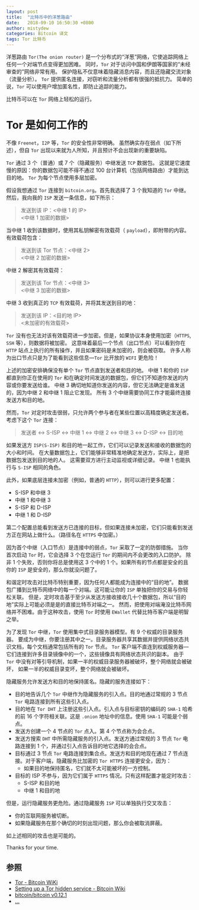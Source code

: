 ```yaml
---
layout: post
title:  "比特币中的洋葱路由"
date:   2018-09-10 16:50:30 +0800
author: mistydew
categories: Bitcoin 译文
tags: Tor 比特币
---
```

洋葱路由 `Tor(The onion router)` 是一个分布式的“洋葱”网络，它使追踪网络上任何一个对端节点变得更加困难。
同时，`Tor` 对于访问中国和伊朗等国家的“未经审查的”网络非常有用。
保护隐私不仅意味着隐藏消息内容，而且还隐藏交流对象（流量分析）。
`Tor` 提供匿名连接，对窃听和流量分析都有很强的抵抗力。
简单的说，`Tor` 可以使用户增加匿名性，即防止追踪的能力。

比特币可以在 `Tor` 网络上轻松的运行。

# Tor 是如何工作的

不像 `Freenet`，`I2P` 等，`Tor` 的安全性非常明确。
虽然确实存在弱点（如下所述），但自 `Tor` 出现以来就为人所知，并且预计不会出现新的重要缺陷。

`Tor` 通过 3 个（普通）或 7 个（隐藏服务）中继发送 `TCP` 数据包。
这就是它速度慢的原因：你的数据包可能不得不通过 100 台计算机（包括网络路由）才能到达目的地。
`Tor` 为每个节点使用多层加密。

假设我想通过 `Tor` 连接到 `bitcoin.org`。首先我选择了 3 个我知道的 `Tor` 中继。
然后，我向我的 `ISP` 发送一条信息，如下所示：

> 发送到该 IP：<中继 1 的 IP><br>
> <中继 1 加密的数据>

当中继 1 收到该数据时，使用其私钥解密有效载荷（ `payload`），即附带的内容。有效载荷包含：

> 发送到该 Tor 节点：<中继 2><br>
> <中继 2 加密的数据>

中继 2 解密其有效载荷：

> 发送到该 Tor 节点：<中继 3><br>
> <中继 3 加密的数据>

中继 3 收到真正的 `TCP` 有效载荷，并将其发送到目的地：

> 发送到该 IP：<目的地 IP><br>
> <未加密的有效载荷>

`Tor` 没有也无法对该有效载荷进一步加密。但是，如果协议本身使用加密（`HTTPS`, `SSH` 等），则数据将被加密。
这意味着最后一个节点（出口节点）可以看到你在 `HTTP` 站点上执行的所有操作，并且如果密码是未加密的，则会被窃取。
许多人称为出口节点只是为了能看到这些信息—`Tor` 比开放的 `WIFI` 更危险！

上述的加密安排确保没有单个 `Tor` 节点直到发送者和目的地。
中继 1 和你的 `ISP` 都直到你正在使用的 `Tor` 和在确定时间发送的数据包，但它们不知道你发送的内容或你要发送给谁。
中继 3 确切地知道你发送的内容，但它无法确定是谁发送的，因为中继 2 和中继 1 阻止它发现。
所有 3 个中继需要协同工作才能最终连接发送方和目的地。

然而，`Tor` 对定时攻击很弱，只允许两个参与者在某些位置以高精度确定发送者。考虑下这个 `Tor` 连接：

> 发送者 <-> S-ISP <-> 中继 1 <-> 中继 2 <-> 中继 3 <-> D-ISP <-> 目的地

如果发送方 `ISP(S-ISP)` 和目的地一起工作，它们可以记录发送和接收的数据包的大小和时间。
在大量数据包上，它们能够非常精准地确定发送方，实际上，是把数据包发送到目的地的人。
这需要双方进行主动监视或详细记录。
中继 1 也能执行与 `S-ISP` 相同的角色。

此外，如果底层连接未加密（例如，普通的 `HTTP`），则可以进行更多配置：

* S-ISP 和中继 3
* 中继 1 和中继 3
* S-ISP 和 D-ISP
* 中继 1 和 D-ISP

第二个配置总能看到发送方已连接的目标，但如果连接未加密，它们只能看到发送方正在网站上做什么。（路径名在 `HTTPS` 中加密。）

因为首个中继（入口节点）是连接中的弱点，`Tor` 采取了一定的防御措施。
当你首次启动 `Tor` 时，它会选择 3 个在您运行 `Tor` 的期间内不会更改的入口防护。
除非 1 个失败，否则你将总是使用这 3 个中的 1 个。如果所有的节点都是安全的且你的 `ISP` 是安全的，那么你就没问题了。

和谐定时攻击对比特币特别重要，因为任何人都能成为连接中的“目的地”。
数据包广播到比特币网络中的每一个对端。这可能让你的 `ISP` 单独把你的交易与你轻松关联。
但是，定时攻击基于至少从发送方接收接收几十个数据包，所以“目的地”实际上可能必须是是的直接比特币对端之一。
然而，把使用对端淹没比特币网络并不困难。由于这种攻击，使用 `Tor` 时使用 `EWallet` 代替比特币客户端是明智之举。

为了发现 `Tor` 中继，`Tor` 使用集中式目录服务器模型。有 9 个权威的目录服务器。
要成为中继，你要注册其中之一。目录服务器共享其数据并提供网络状态共识文档，每个文档通常包括所有的 `Tor` 节点。
`Tor` 客户端不直连到权威服务器—它们连接到许多目录镜像中的一个，这些镜像具有网络状态共识的副本。
由于 `Tor` 中没有对等引导机制，如果一半的权威目录服务器被破坏，整个网络就会被破坏，
如果一半的权威目录变坏，整个网络就会被破坏。

隐藏服务允许发送方和目的地保持匿名。隐藏的服务连接如下：

* 目的地告诉几个 `Tor` 中继作为隐藏服务的引入点。目的地通过常规的 3 节点 `Tor` 电路连接到所有这些引入点。
* 目的地在 `Tor DHT` 上注册这些引入点。引入点与目标密钥的编码的 `SHA-1` 哈希的前 16 个字符相关联。这是 `.onion` 地址中的信息。使用 `SHA-1` 可能是个弱点。
* 发送方创建一个 4 节点的 `Tor` 点入。第 4 个节点称为会合点。
* 发送方搜索 `DHT` 中所需隐藏服务的引入点。发送方通过常规的 3 节点 `Tor` 电路连接到 1 个，并通过引入点告诉目的地它选择的会合点。
* 目标通过 3 节点 `Tor` 电路连接到集合点。发送方和目的地现在通过 7 节点连接。对于客户端，隐藏服务比加密的 `Tor HTTPS` 连接更安全，因为：
  * 如果目的地保持匿名，它们就不太可能被坏的一方控制。
* 目标的 ISP 不参与，因为它们属于 `HTTPS` 情况。只有这样配置才能定时攻击：
  * S-ISP 和目的地
  * 中继 1 和目的地

但是，运行隐藏服务更危险。通过隐藏服务 `ISP` 可以单独执行交叉攻击：

* 你的互联网服务被切断。
* 如果隐藏服务在那个确切的时刻出现问题，那么你会被取消屏蔽。

如上述相同的攻击也是可能的。

Thanks for your time.

## 参照
* [Tor - Bitcoin WiKi](https://en.bitcoin.it/wiki/Tor#How_Tor_works)
* [Setting up a Tor hidden service - Bitcoin Wiki](https://en.bitcoin.it/wiki/Setting_up_a_Tor_hidden_service)
* [bitcoin/bitcoin v0.12.1](https://github.com/bitcoin/bitcoin/tree/v0.12.1)
* [...](https://github.com/mistydew/blockchain)
